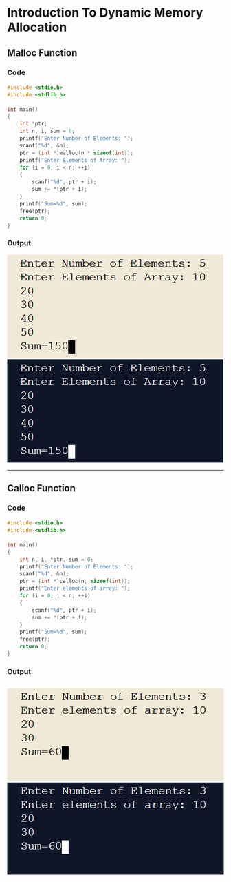 # Introduction To Dynamic Memory Allocation

## Malloc Function

### Code

```C
#include <stdio.h>
#include <stdlib.h>

int main()
{
    int *ptr;
    int n, i, sum = 0;
    printf("Enter Number of Elements: ");
    scanf("%d", &n);
    ptr = (int *)malloc(n * sizeof(int));
    printf("Enter Elements of Array: ");
    for (i = 0; i < n; ++i)
    {
        scanf("%d", ptr + i);
        sum += *(ptr + i);
    }
    printf("Sum=%d", sum);
    free(ptr);
    return 0;
}
```

### Output

![Malloc-Light](https://github.com/Code-Parth/Data-Structure-College/blob/master/Practical-02/Img/Light/Malloc-Output-Light.png#gh-light-mode-only)
![Malloc-Dark](https://github.com/Code-Parth/Data-Structure-College/blob/master/Practical-02/Img/Dark/Malloc-Output-Dark.png#gh-dark-mode-only)

-----

## Calloc Function

### Code

```C
#include <stdio.h>
#include <stdlib.h>

int main()
{
    int n, i, *ptr, sum = 0;
    printf("Enter Number of Elements: ");
    scanf("%d", &n);
    ptr = (int *)calloc(n, sizeof(int));
    printf("Enter elements of array: ");
    for (i = 0; i < n; ++i)
    {
        scanf("%d", ptr + i);
        sum += *(ptr + i);
    }
    printf("Sum=%d", sum);
    free(ptr);
    return 0;
}
```

### Output

![Calloc-Light](https://github.com/Code-Parth/Data-Structure-College/blob/master/Practical-02/Img/Light/Calloc-Output-Light.png#gh-light-mode-only)
![Calloc-Dark](https://github.com/Code-Parth/Data-Structure-College/blob/master/Practical-02/Img/Dark/Calloc-Output-Dark.png#gh-dark-mode-only)
-----
